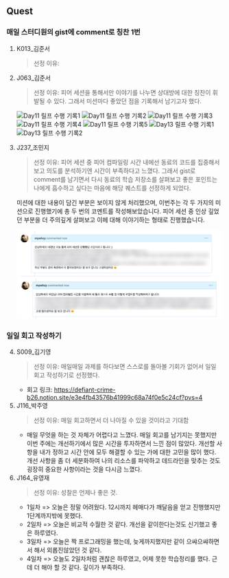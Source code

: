 ## Quest

### 매일 스터디원의 gist에 comment로 칭찬 1번

1. K013\_김준서
   > 선정 이유:
2. J063\_김준서
   > 선정 이유: 피어 세션을 통해서만 이야기를 나누면 상대방에 대한 칭찬이 휘발될 수 있다. 그래서 미션마다 좋았던 점을 기록해서 남기고자 했다.

   ![Day11 릴프 수행 기록1](https://github.com/user-attachments/assets/914064da-eb7e-4bf5-bfef-bef6aa07f624)
   ![Day11 릴프 수행 기록2](https://github.com/user-attachments/assets/124c3016-15c0-44d7-9aba-445dfb9c7bc2)
   ![Day11 릴프 수행 기록3](https://github.com/user-attachments/assets/5ec3a8c1-106b-459b-932c-f03168c80a91)
   ![Day11 릴프 수행 기록4](https://github.com/user-attachments/assets/c3133b3e-b918-4a8c-94b7-6d3bcdfb2dbf)
   ![Day11 릴프 수행 기록5](https://github.com/user-attachments/assets/0d43062e-bf84-49d6-b4b8-c3b94b612e25)
   ![Day13 릴프 수행 기록1](https://github.com/user-attachments/assets/dae8fe9f-3e7a-4a6e-b2e2-61af0289bc3f)
   ![Day13 릴프 수행 기록2](https://github.com/user-attachments/assets/9db166fb-5455-4fdd-a8c4-5874a8dc3572)

3. J237\_조민지

   > 선정 이유: 피어 세션 중 피어 컴파일링 시간 내에선 동료의 코드를 집중해서 보고 의도를 분석하기엔 시간이 부족하다고 느꼈다. 그래서 gist로 comment를 남기면서 다시 동료의 학습 저장소를 살펴보고 좋은 포인트는 나에게 흡수하고 싶다는 마음에 해당 퀘스트를 선정하게 되었다.

   미션에 대한 내용이 담긴 부분은 보이지 않게 처리했으며, 이번주는 각 두 가지의 미션으로 진행했기에 총 두 번의 코멘트를 작성해보았습니다.
   피어 세션 중 인상 깊었던 부분을 더 주의깊게 살펴보고 이헤 대해 이야기하는 형태로 진행했습니다.

   ![J237 릴프 수행 기록1](images/28BC5159-DF55-4261-9D9F-8C6074E2A985.jpeg)
   ![J237 릴프 수행 기록2](images/8CBFF17B-AA29-4E42-A63D-D2DFF0C5A6A9.jpeg)

### 일일 회고 작성하기

4. S009\_김기영
   > 선정 이유: 매일매일 과제를 하다보면 스스로를 돌아볼 기회가 없어서 일일 회고 작성하기로 선정했다.
   - 회고 링크: https://defiant-crime-b26.notion.site/e3e4fb43576b41999c68a74f0e5c24cf?pvs=4
5. J116\_박주영
   > 선정 이유: 매일 회고하면서 더 나아질 수 있을 것이라고 기대함
   - 매일 무엇을 하는 것 자체가 어렵다고 느꼈다.
매일 회고를 남기지는 못했지만 이번 주에는 개선하기에서 많은 시간을 투자하면서 느낀 점이 많았다.
개선할 사항을 내가 정하고 시간 안에 모두 해결할 수 있는 가에 대한 고민을 많이 했다. 개선 사항을 좀 더 세분화하여 나의 리소스를 파악하고 데드라인을 맞추는 것도 굉장히 중요한 사항이라는 것을 다시금 느꼈다.
6. J164\_유영재
   > 선정 이유: 성찰은 언제나 좋은 것.
   * 1일차 => 오늘은 정말 어려웠다. 12시까지 헤매다가 깨달음을 얻고 진행했지만 1단계까지밖에 못했다.
   * 2일차 => 오늘은 비교적 수월한 것 같다. 개선을 같이한다는것도 신기했고 좋은 하루였다.
   * 3일차 => 오늘은 짝 프로그래밍을 했는데, 늦게까지했지만 같이 으쌰으쌰하면서 해서 외롭진않았던 것 같다.
   * 4일차 => 오늘도 2일차처럼 괜찮은 하루였고, 어제 못한 학습정리를 했다. 근데 더 해야 할 것 같다. 깊이가 부족하다.
